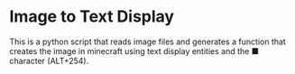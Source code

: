 # Image to Text Display
This is a python script that reads image files and generates a function that creates the image in minecraft using text display entities and the ■ character (ALT+254).
